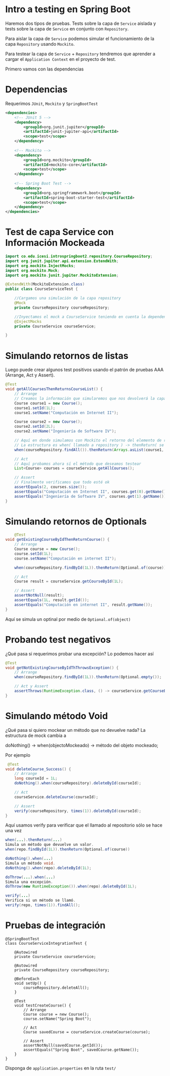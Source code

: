 # Intro a testing en Spring Boot

Haremos dos tipos de pruebas. Tests sobre la capa de `Service` aislada y tests sobre la capa de `Service` en conjunto con `Repository`.

Para aislar la capa de `Service` podemos simular el funcionamiento de la capa `Repository` usando `Mockito`.

Para testear la capa de `Service` + `Repository` tendremos que aprender a cargar el `Application Context` en el proyecto de test.

Primero vamos con las dependencias

# Dependencias

Requerimos  `JUnit`, `Mockito` y `SpringBootTest`

```xml
<dependencies>
    <!-- JUnit 5 -->
    <dependency>
        <groupId>org.junit.jupiter</groupId>
        <artifactId>junit-jupiter-api</artifactId>
        <scope>test</scope>
    </dependency>
    
    <!-- Mockito -->
    <dependency>
        <groupId>org.mockito</groupId>
        <artifactId>mockito-core</artifactId>
        <scope>test</scope>
    </dependency>
    
    <!-- Spring Boot Test -->
    <dependency>
        <groupId>org.springframework.boot</groupId>
        <artifactId>spring-boot-starter-test</artifactId>
        <scope>test</scope>
    </dependency>
</dependencies>
```

# Test de capa Service con Información Mockeada

```java
import co.edu.icesi.introspringboot2.repository.CourseRepository;
import org.junit.jupiter.api.extension.ExtendWith;
import org.mockito.InjectMocks;
import org.mockito.Mock;
import org.mockito.junit.jupiter.MockitoExtension;

@ExtendWith(MockitoExtension.class)
public class CourseServiceTest {

    //Cargamos una simulación de la capa repository
    @Mock
    private CourseRepository courseRepository;

    //Inyectamos el mock a CourseService teniendo en cuenta la dependencia que tiene
    @InjectMocks
    private CourseService courseService;   

}
```

# Simulando retornos de listas

Luego puede crear algunos test positivos usando el patrón de pruebas AAA (Arrange, Act y Assert).

```java
@Test
void getAllCoursesThenReturnsCourseList() {
    // Arrange
    // Creamos la información que simularemos que nos devolverá la capa de Repository
    Course course1 = new Course();
    course1.setId(1L);
    course1.setName("Computación en Internet II");

    Course course2 = new Course();
    course2.setId(2L);
    course2.setName("Ingeniería de Software IV");

    // Aquí en donde simulamos con Mockito el retorno del elemento de repositoy
    // La estructura es when( llamado a repository ) -> thenReturn( se devuelve la información simulada )
    when(courseRepository.findAll()).thenReturn(Arrays.asList(course1, course2));

    // Act
    // Aquí probamos ahora sí el método que deseamos testear
    List<Course> courses = courseService.getAllCourses();

    // Assert
    // Finalmente verificamos que todo esté ok
    assertEquals(2, courses.size());
    assertEquals("Computación en Internet II", courses.get(0).getName());
    assertEquals("Ingeniería de Software IV", courses.get(1).getName());
}
```

# Simulando retornos de Optionals
```java
    @Test
void getExistingCourseByIdThenReturnCourse() {
    // Arrange
    Course course = new Course();
    course.setId(1L);
    course.setName("Computación en internet II");

    when(courseRepository.findById(1L)).thenReturn(Optional.of(course));

    // Act
    Course result = courseService.getCourseById(1L);

    // Assert
    assertNotNull(result);
    assertEquals(1L, result.getId());
    assertEquals("Computación en internet II", result.getName());
}
```

Aquí se simula un optinal por medio de `Optional.of(object)`

# Probando test negativos

¿Qué pasa si requerimos probar una excepción? Lo podemos hacer así

```java
@Test
void getNotExistingCourseByIdThThrowsException() {
    // Arrange
    when(courseRepository.findById(1L)).thenReturn(Optional.empty());

    // Act y Assert
    assertThrows(RuntimeException.class, () -> courseService.getCourseById(1L));
}
```

# Simulando método Void

¿Qué pasa si quiero mockear un método que no devuelve nada? La estructura de mock cambia a

doNothing() -> when(objectoMockeado) -> método del objeto mockeado;

Por ejemplo

```java
 @Test
void deleteCourse_Success() {
    // Arrange
    long courseId = 1L;
    doNothing().when(courseRepository).deleteById(courseId);

    // Act
    courseService.deleteCourse(courseId);

    // Assert
    verify(courseRepository, times(1)).deleteById(courseId);
}
```
Aquí usamos verify para verificar que el llamado al repositorio sólo se hace una vez




```java
when(...).thenReturn(...)
Simula un método que devuelve un valor.
when(repo.findById(1L)).thenReturn(Optional.of(course))

doNothing().when(...)
Simula un método void.
doNothing().when(repo).deleteById(1L);

doThrow(...).when(...)
Simula una excepción.
doThrow(new RuntimeException()).when(repo).deleteById(1L);

verify(...)
Verifica si un método se llamó.
verify(repo, times(1)).findAll();
```


# Pruebas de integración
```
@SpringBootTest 
class CourseServiceIntegrationTest {

    @Autowired 
    private CourseService courseService;

    @Autowired
    private CourseRepository courseRepository;

    @BeforeEach
    void setUp() {
        courseRepository.deleteAll(); 
    }

    @Test
    void testCreateCourse() {
        // Arrange
        Course course = new Course();
        course.setName("Spring Boot");

        // Act
        Course savedCourse = courseService.createCourse(course);

        // Assert
        assertNotNull(savedCourse.getId());
        assertEquals("Spring Boot", savedCourse.getName());
    }
}
```

Disponga de `application.properties` en la ruta `test/`
